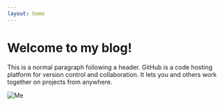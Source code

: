 ```yaml
---
layout: home
---
```

# Welcome to my blog!

This is a normal paragraph following a header. GitHub is a code hosting platform for version control and collaboration. It lets you and others work together on projects from anywhere.

![Me](./me.jpg)
